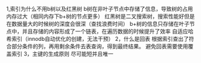 1,索引为什么不用b树以及红黑树
b树在非叶子节点中存储了信息，导致树的占用内存过大（相同内存下b+树的节点更多）
红黑树是二叉搜索树，搜索性能好但是在数据量大的时候树的深度会很深（查找浪费时间）
b+树的信息只存储在叶子节点中，并且存储的内容形成了一个链表，在遍历数据的时候提升了效率
自适应哈希索引（innodb自动优化的创建，无法干预）
2，什么是回表
根据索引查出了符合部分条件的列，再用剩余条件去表查询，得到最终结果。
避免回表需要使用覆盖索引
3，主键的生成原则
尽可能短并且唯一
